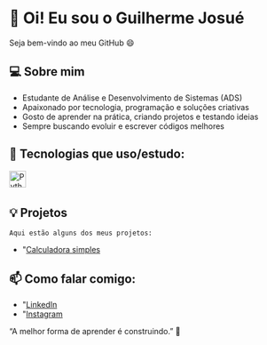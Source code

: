 # 👋 Oi! Eu sou o Guilherme Josué

Seja bem-vindo ao meu GitHub 😄

## 💻 Sobre mim
- Estudante de Análise e Desenvolvimento de Sistemas (ADS)
- Apaixonado por tecnologia, programação e soluções criativas  
- Gosto de aprender na prática, criando projetos e testando ideias  
- Sempre buscando evoluir e escrever códigos melhores

## 🧠 Tecnologias que uso/estudo:

<img 
    align="left" 
    alt="Python" 
    title="Python"
    width="30px" 
    style="padding-right: 10px;" 
    src="https://cdn.jsdelivr.net/gh/devicons/devicon@latest/icons/python/python-original.svg"
  />
<br/>
<br/>

## 💡 Projetos
    Aqui estão alguns dos meus projetos:
- "[Calculadora simples](https://github.com/guilhermejosue301-maker/guilhermejosue301-maker/tree/main/Projeto)

   
## 📫 Como falar comigo:
- "[LinkedIn](https://www.linkedin.com/in/guilherme-josu%C3%A9-62405934b/)
- "[Instagram](https://www.instagram.com/guilherme.josue/)

 
 “A melhor forma de aprender é construindo.” 🚀

